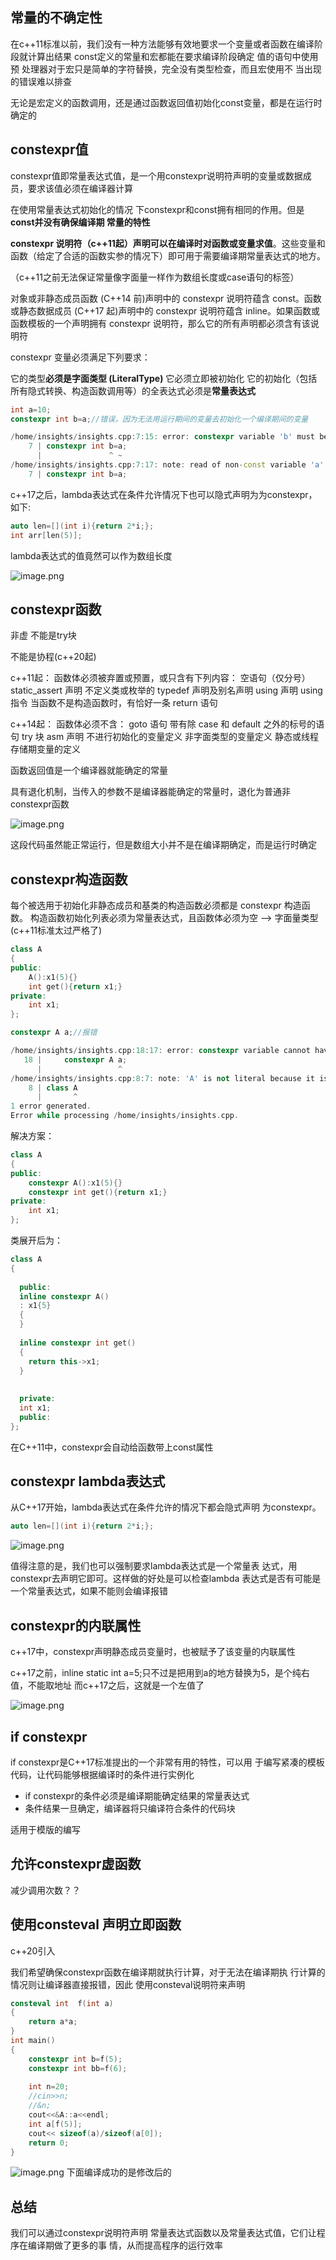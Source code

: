 

## 常量的不确定性

在c++11标准以前，我们没有一种方法能够有效地要求一个变量或者函数在编译阶段就计算出结果
const定义的常量和宏都能在要求编译阶段确定 值的语句中使用
预 处理器对于宏只是简单的字符替换，完全没有类型检查，而且宏使用不 当出现的错误难以排查

无论是宏定义的函数调用，还是通过函数返回值初始化const变量，都是在运行时确定的

## constexpr值


constexpr值即常量表达式值，是一个用constexpr说明符声明的变量或数据成员，要求该值必须在编译器计算

在使用常量表达式初始化的情况 下constexpr和const拥有相同的作用。但是**const并没有确保编译期 常量的特性**

**constexpr 说明符（c++11起）声明可以在编译时对函数或变量求值**。这些变量和函数（给定了合适的函数实参的情况下）即可用于需要编译期常量表达式的地方。 

（c++11之前无法保证常量像字面量一样作为数组长度或case语句的标签）

对象或非静态成员函数 (C++14 前)声明中的 constexpr 说明符蕴含 const。函数或静态数据成员 (C++17 起)声明中的 constexpr 说明符蕴含 inline。如果函数或函数模板的一个声明拥有 constexpr 说明符，那么它的所有声明都必须含有该说明符


constexpr 变量必须满足下列要求：

它的类型**必须是字面类型 (LiteralType)**
它必须立即被初始化
它的初始化（包括所有隐式转换、构造函数调用等）的全表达式必须是**常量表达式** 

```cpp
int a=10;
constexpr int b=a;//错误，因为无法用运行期间的变量去初始化一个编译期间的变量

/home/insights/insights.cpp:7:15: error: constexpr variable 'b' must be initialized by a constant expression
    7 | constexpr int b=a;
      |               ^ ~
/home/insights/insights.cpp:7:17: note: read of non-const variable 'a' is not allowed in a constant expression
    7 | constexpr int b=a;
```

c++17之后，lambda表达式在条件允许情况下也可以隐式声明为为constexpr，如下:
```cpp
auto len=[](int i){return 2*i;};  
int arr[len(5)];
```
lambda表达式的值竟然可以作为数组长度

![image.png](https://yaaame-1317851743.cos.ap-beijing.myqcloud.com/20240429100347.png)




## constexpr函数

非虚
不能是try块

不能是协程(c++20起)

c++11起：
函数体必须被弃置或预置，或只含有下列内容： 
空语句（仅分号）
static_assert 声明
不定义类或枚举的 typedef 声明及别名声明
using 声明
using 指令
当函数不是构造函数时，有恰好一条 return 语句 

c++14起：
函数体必须不含： 
goto 语句
带有除 case 和 default 之外的标号的语句 
try 块
asm 声明
不进行初始化的变量定义 
非字面类型的变量定义
静态或线程存储期变量的定义 


函数返回值是一个编译器就能确定的常量


具有退化机制，当传入的参数不是编译器能确定的常量时，退化为普通非constexpr函数


![image.png](https://yaaame-1317851743.cos.ap-beijing.myqcloud.com/20240502231731.png)


这段代码虽然能正常运行，但是数组大小并不是在编译期确定，而是运行时确定


## constexpr构造函数

每个被选用于初始化非静态成员和基类的构造函数必须都是 constexpr 构造函数。
构造函数初始化列表必须为常量表达式，且函数体必须为空 --> 字面量类型(c++11标准太过严格了)


```cpp
class A
{
public:
    A():x1(5){}
    int get(){return x1;}
private:
    int x1;
};

constexpr A a;//报错

/home/insights/insights.cpp:18:17: error: constexpr variable cannot have non-literal type 'const A'
   18 |     constexpr A a;
      |                 ^
/home/insights/insights.cpp:8:7: note: 'A' is not literal because it is not an aggregate and has no constexpr constructors other than copy or move constructors
    8 | class A
      |       ^
1 error generated.
Error while processing /home/insights/insights.cpp.

```
解决方案：
```cpp
class A
{
public:
    constexpr A():x1(5){}
    constexpr int get(){return x1;}
private:
    int x1;
};
```


类展开后为：
```cpp
class A
{
  
  public: 
  inline constexpr A()
  : x1{5}
  {
  }
  
  inline constexpr int get()
  {
    return this->x1;
  }
  
  
  private: 
  int x1;
  public: 
};
```


在C++11中，constexpr会自动给函数带上const属性


## constexpr lambda表达式

从C++17开始，lambda表达式在条件允许的情况下都会隐式声明 为constexpr。

```cpp
auto len=[](int i){return 2*i;};
```

![image.png](https://yaaame-1317851743.cos.ap-beijing.myqcloud.com/20240502232058.png)

值得注意的是，我们也可以强制要求lambda表达式是一个常量表 达式，用constexpr去声明它即可。这样做的好处是可以检查lambda 表达式是否有可能是一个常量表达式，如果不能则会编译报错

## constexpr的内联属性

c++17中，constexpr声明静态成员变量时，也被赋予了该变量的内联属性

c++17之前，inline static int a=5;只不过是把用到a的地方替换为5，是个纯右值，不能取地址
而c++17之后，这就是一个左值了

![image.png](https://yaaame-1317851743.cos.ap-beijing.myqcloud.com/20240502232650.png)


## if constexpr
if constexpr是C++17标准提出的一个非常有用的特性，可以用 于编写紧凑的模板代码，让代码能够根据编译时的条件进行实例化

- if constexpr的条件必须是编译期能确定结果的常量表达式
- 条件结果一旦确定，编译器将只编译符合条件的代码块


适用于模版的编写

## 允许constexpr虚函数

减少调用次数？？

## 使用consteval 声明立即函数


c++20引入

我们希望确保constexpr函数在编译期就执行计算，对于无法在编译期执 行计算的情况则让编译器直接报错，因此 使用consteval说明符来声明

```cpp
consteval int  f(int a)
{
    return a*a;
}
int main()
{
    constexpr int b=f(5);
    constexpr int bb=f(6);
    
    int n=20;
    //cin>>n;
    //&n;
    cout<<&A::a<<endl;
    int a[f(5)];
    cout<< sizeof(a)/sizeof(a[0]);
    return 0;
}
```

![image.png](https://yaaame-1317851743.cos.ap-beijing.myqcloud.com/20240502233140.png)
下面编译成功的是修改后的

## 总结

我们可以通过constexpr说明符声明 常量表达式函数以及常量表达式值，它们让程序在编译期做了更多的事 情，从而提高程序的运行效率
